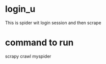 # login_u
This is spider wit login session and then scrape

# command to run 
scrapy crawl myspider
